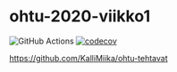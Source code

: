 # ohtu-2020-viikko1

![GitHub Actions](https://github.com/kallimiika/ohtu-2020-viikko1/workflows/Java%20CI%20with%20Gradle/badge.svg) [![codecov](https://codecov.io/gh/KalliMiika/ohtu-2020-viikko1/branch/main/graph/badge.svg?token=Z6DWC1EV83)](https://codecov.io/gh/KalliMiika/ohtu-2020-viikko1)

https://github.com/KalliMiika/ohtu-tehtavat
